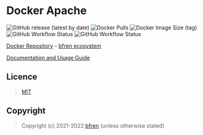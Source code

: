 # Docker Apache

![GitHub release (latest by date)](https://img.shields.io/github/v/release/bfren/docker-apache) ![Docker Pulls](https://img.shields.io/docker/pulls/bfren/apache?label=pulls) ![Docker Image Size (tag)](https://img.shields.io/docker/image-size/bfren/apache/latest?label=size)<br/>
![GitHub Workflow Status](https://img.shields.io/github/workflow/status/bfren/docker-apache/dev-2_4_4x?label=Apache+2.4.4x) ![GitHub Workflow Status](https://img.shields.io/github/workflow/status/bfren/docker-apache/dev-2_4_5x?label=Apache+2.4.5x)

[Docker Repository](https://hub.docker.com/r/bfren/apache) - [bfren ecosystem](https://github.com/bfren/docker)

[Documentation and Usage Guide](https://docs.bfren.dev/docker/base-images/apache)

## Licence

> [MIT](https://mit.bfren.dev/2021)

## Copyright

> Copyright (c) 2021-2022 [bfren](https://bfren.dev) (unless otherwise stated)
